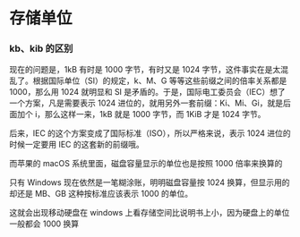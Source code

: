 # 存储单位

### kb、kib 的区别

现在的问题是，1kB 有时是 1000 字节，有时又是 1024 字节，这件事实在是太混乱了。根据国际单位（SI）的规定，k、M、G 等等这些前缀之间的倍率关系都是 1000，那么用 1024 就明显和 SI 是矛盾的。于是，国际电工委员会（IEC）想了一个方案，凡是需要表示 1024 进位的，就用另外一套前缀：Ki、Mi、Gi，就是后面加个 i，那么这样一来，1kB 就是 1000 字节，而 1KiB 才是 1024 字节。

后来，IEC 的这个方案变成了国际标准（ISO），所以严格来说，表示 1024 进位的时候一定要用 IEC 的这套新的前缀哦。

而苹果的 macOS 系统里面，磁盘容量显示的单位也是按照 1000 倍率来换算的

只有 Windows 现在依然是一笔糊涂账，明明磁盘容量按 1024 换算，但显示用的却还是 MB、GB 这种按标准应该表示 1000 的单位。

这就会出现移动硬盘在 windows 上看存储空间比说明书上小，因为硬盘上的单位一般都会 1000 换算
